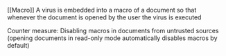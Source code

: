 [[Macro]]
A virus is embedded into a macro of a document so that whenever the document is opened by the user the virus is executed


Counter measure:
Disabling macros in documents from untrusted sources (opening documents in read-only mode automatically disables macros by default)
